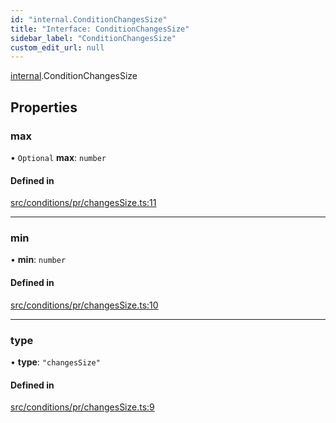 ```yaml
---
id: "internal.ConditionChangesSize"
title: "Interface: ConditionChangesSize"
sidebar_label: "ConditionChangesSize"
custom_edit_url: null
---
```


[internal](../modules/internal.md).ConditionChangesSize

## Properties

### max

• `Optional` **max**: `number`

#### Defined in

[src/conditions/pr/changesSize.ts:11](https://github.com/Resnovas/smartcloud/blob/b91f5b4/src/conditions/pr/changesSize.ts#L11)

___

### min

• **min**: `number`

#### Defined in

[src/conditions/pr/changesSize.ts:10](https://github.com/Resnovas/smartcloud/blob/b91f5b4/src/conditions/pr/changesSize.ts#L10)

___

### type

• **type**: ``"changesSize"``

#### Defined in

[src/conditions/pr/changesSize.ts:9](https://github.com/Resnovas/smartcloud/blob/b91f5b4/src/conditions/pr/changesSize.ts#L9)
